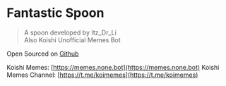 # Fantastic Spoon

> A spoon developed by Itz_Dr_Li  
> Also Koishi Unofficial Memes Bot

Open Sourced on [Github](https://github.com/itzdrli/fantastic_spoon)

Koishi Memes: [https://memes.none.bot](https://memes.none.bot)
Koishi Memes Channel: [https://t.me/koimemes](https://t.me/koimemes)
